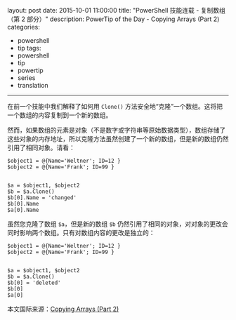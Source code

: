 layout: post
date: 2015-10-01 11:00:00
title: "PowerShell 技能连载 - 复制数组（第 2 部分）"
description: PowerTip of the Day - Copying Arrays (Part 2)
categories:
- powershell
- tip
tags:
- powershell
- tip
- powertip
- series
- translation
---
在前一个技能中我们解释了如何用 `Clone()` 方法安全地“克隆”一个数组。这将把一个数组的内容复制到一个新的数组。

然而，如果数组的元素是对象（不是数字或字符串等原始数据类型），数组存储了这些对象的内存地址，所以克隆方法虽然创建了一个新的数组，但是新的数组仍然引用了相同对象。请看：

    $object1 = @{Name='Weltner'; ID=12 }
    $object2 = @{Name='Frank'; ID=99 }
    
    
    $a = $object1, $object2
    $b = $a.Clone()
    $b[0].Name = 'changed'
    $b[0].Name
    $a[0].Name

虽然您克隆了数组 `$a`，但是新的数组 `$b` 仍然引用了相同的对象，对对象的更改会同时影响两个数组。只有对数组内容的更改是独立的：

    $object1 = @{Name='Weltner'; ID=12 }
    $object2 = @{Name='Frank'; ID=99 }
    
    
    $a = $object1, $object2
    $b = $a.Clone()
    $b[0] = 'deleted'
    $b[0]
    $a[0]

<!--more-->
本文国际来源：[Copying Arrays (Part 2)](http://community.idera.com/powershell/powertips/b/tips/posts/copying-arrays-part-2)
